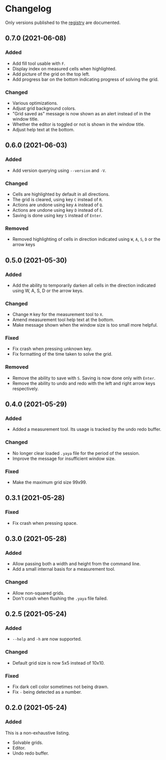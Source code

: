 # Changelog

Only versions published to the [registry](https://crates.io/crates/yayagram/versions) are documented.

<!--Order: Added, Changed, Fixed, Removed-->

## 0.7.0 (2021-06-08)

### Added

* Add fill tool usable with `F`.
* Display index on measured cells when highlighted.
* Add picture of the grid on the top left.
* Add progress bar on the bottom indicating progress of solving the grid.

### Changed

* Various optimizations.
* Adjust grid background colors.
* "Grid saved as" message is now shown as an alert instead of in the window title.
* Whether the editor is toggled or not is shown in the window title.
* Adjust help text at the bottom.

## 0.6.0 (2021-06-03)

### Added

* Add version querying using `--version` and `-V`.

### Changed

* Cells are highlighted by default in all directions.
* The grid is cleared, using key `C` instead of `R`.
* Actions are undone using key `A` instead of `Q`.
* Actions are undone using key `D` instead of `E`.
* Saving is done using key `S` instead of `Enter`.

### Removed

* Removed highlighting of cells in direction indicated using `W`, `A`, `S`, `D` or the arrow keys

## 0.5.0 (2021-05-30)

### Added

* Add the ability to temporarily darken all cells in the direction indicated using W, A, S, D or the arrow keys.

### Changed

* Change `M` key for the measurement tool to `X`.
* Amend measurement tool help text at the bottom.
* Make message shown when the window size is too small more helpful.

### Fixed

* Fix crash when pressing unknown key.
* Fix formatting of the time taken to solve the grid.

### Removed

* Remove the ability to save with `S`. Saving is now done only with `Enter`.
* Remove the ability to undo and redo with the left and right arrow keys respectively.

## 0.4.0 (2021-05-29)

### Added

* Added a measurement tool. Its usage is tracked by the undo redo buffer.

### Changed

* No longer clear loaded `.yaya` file for the period of the session.
* Improve the message for insufficient window size.

### Fixed

* Make the maximum grid size 99x99.

## 0.3.1 (2021-05-28)

### Fixed

* Fix crash when pressing space.

## 0.3.0 (2021-05-28)

### Added

* Allow passing both a width and height from the command line.
* Add a small internal basis for a measurement tool.

### Changed

* Allow non-squared grids.
* Don't crash when flushing the `.yaya` file failed.

## 0.2.5 (2021-05-24)

### Added

* `--help` and `-h` are now supported.

### Changed

* Default grid size is now 5x5 instead of 10x10.

### Fixed

* Fix dark cell color sometimes not being drawn.
* Fix `-` being detected as a number.

## 0.2.0 (2021-05-24)

### Added

This is a non-exhaustive listing.

* Solvable grids.
* Editor.
* Undo redo buffer.